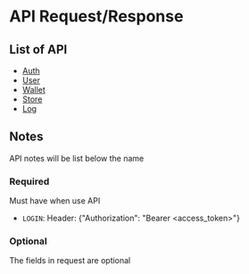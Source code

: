# API Request/Response

## List of API

 - [Auth](auth.md)
 - [User](user.md)
 - [Wallet](wallet.md)
 - [Store](store.md)
 - [Log](log.md)

## Notes

API notes will be list below the name

### Required

Must have when use API

 - `LOGIN`: Header: {"Authorization": "Bearer <access_token>"}

### Optional

The fields in request are optional
